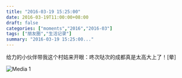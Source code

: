 ```yaml
---
title: "2016-03-19 15:25:00"
date: 2016-03-19T11:00:00+08:00
draft: false
categories: ["moments","2016","2016-03"]
tags: ["朋友圈","生活记录"]
summary: "2016-03-19 15:25:00..."
---
```


给力的小伙伴带我这个村姑来开眼：咚次哒次的成都真是太高大上了！[晕]

![Media 1](/Moments/photos/2016-03-19/201603191525000.jpg)

